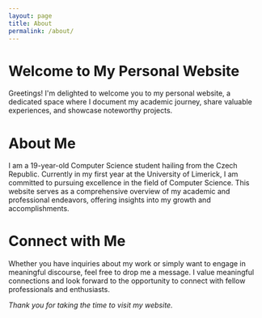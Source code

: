 ```yaml
---
layout: page
title: About
permalink: /about/
---
```


# Welcome to My Personal Website

Greetings! I'm delighted to welcome you to my personal website, a dedicated space where I document my academic journey, share valuable experiences, and showcase noteworthy projects.

# About Me

I am a 19-year-old Computer Science student hailing from the Czech Republic. Currently in my first year at the University of Limerick, I am committed to pursuing excellence in the field of Computer Science. This website serves as a comprehensive overview of my academic and professional endeavors, offering insights into my growth and accomplishments.

# Connect with Me

Whether you have inquiries about my work or simply want to engage in meaningful discourse, feel free to drop me a message. I value meaningful connections and look forward to the opportunity to connect with fellow professionals and enthusiasts.  
    
_Thank you for taking the time to visit my website._


